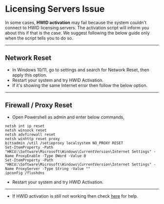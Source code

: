 # Licensing Servers Issue

In some cases, **HWID activation** may fail because the system couldn't connect to HWID licensing servers. The activation script will inform you about this if that is the case.
We suggest following the below guide only when the script tells you to do so.

------------------------------------------------------------------------

## Network Reset

-   In Windows 10/11, go to settings and search for Network Reset, then apply this option.
-   Restart your system and try HWID Activation.
-   If it's showing the same Internet error then follow the below option.

------------------------------------------------------------------------

## Firewall / Proxy Reset

- Open Powershell as admin and enter below commands,

```
netsh int ip reset
netsh winsock reset
netsh advfirewall reset
netsh winhttp reset proxy
bitsadmin /util /setieproxy localsystem NO_PROXY RESET
Set-ItemProperty -Path "HKCU:\Software\Microsoft\Windows\CurrentVersion\Internet Settings" -Name ProxyEnable -Type DWord -Value 0
Set-ItemProperty -Path "HKCU:\Software\Microsoft\Windows\CurrentVersion\Internet Settings" -Name ProxyServer -Type String -Value ""
ipconfig /flushdns
```

-   Restart your system and try HWID Activation.

------------------------------------------------------------------------

-   If HWID activation is still not working then check [here](troubleshoot.md) for help.
